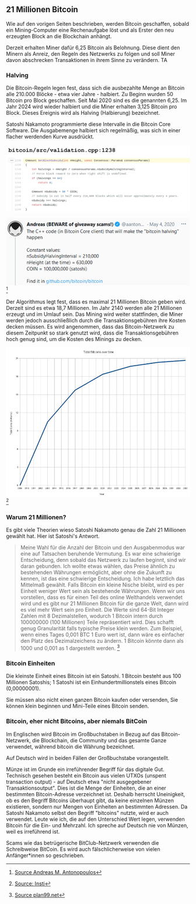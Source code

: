 ## 21 Millionen Bitcoin
Wie auf den vorigen Seiten beschrieben, werden Bitcoin geschaffen, sobald ein Mining-Computer eine Rechenaufgabe löst und als Erster den neu erzeugten Block an die Blockchain anhängt. 

Derzeit erhalten Miner dafür 6,25 Bitcoin als Belohnung. Diese dient den Minern als Anreiz, den Regeln des Netzwerks zu folgen und soll Miner davon abschrecken Transaktionen in ihrem Sinne zu verändern.
TA
### Halving
Die Bitcoin-Regeln legen fest, dass sich die ausbezahlte Menge an Bitcoin alle 210.000 Blöcke - etwa vier Jahre - halbiert. Zu Beginn wurden 50 Bitcoin pro Block geschaffen. Seit Mai 2020 sind es die genannten 6,25. Im Jahr 2024 wird wieder halbiert und die Miner erhalten 3,125 Bitcoin pro Block. Dieses Ereignis wird als Halving (Halbierung) bezeichnet. 

Satoshi Nakamoto programmierte diese Intervalle in die Bitcoin Core Software. Die Ausgabemenge halbiert sich regelmäßig, was sich in einer flacher werdenden Kurve ausdrückt.  

![Der Teil des Bitcoin Core Programmes, der das Halving Intervall festlegt. In C++](assets/_halving-interval.jpg)

![Erklärung von Andreas M. Antonopoulos](assets/_aantonop-21-million.png) [^24]

Der Algorithmus legt fest, dass es maximal 21 Millionen Bitcoin geben wird. Derzeit sind es etwa 18,7 Millionen. Im Jahr 2140 werden alle 21 Millionen erzeugt und im Umlauf sein. Das Mining wird weiter stattfinden, die Miner werden jedoch ausschließlich durch die Transaktionsgebühren ihre Kosten decken müssen. Es wird angenommen, dass das Bitcoin-Netzwerk zu diesem Zeitpunkt so stark genutzt wird, dass die Transaktionsgebühren hoch genug sind, um die Kosten des Minings zu decken.

![Gesamte Bitcoin Menge über die Zeit](assets/_Total_bitcoins_over_time.png) [^25]


### Warum 21 Millionen?
Es gibt viele Theorien wieso Satoshi Nakamoto genau die Zahl 21 Millionen gewählt hat. Hier ist Satoshi's Antwort. 

>Meine Wahl für die Anzahl der Bitcoin und den Ausgabenmodus war eine auf Tatsachen beruhende Vermutung. Es war eine schwierige Entscheidung, denn sobald das Netzwerk zu laufen beginnt, sind wir daran gebunden. Ich wollte etwas wählen, das Preise ähnlich zu bestehenden Währungen ermöglicht, aber ohne die Zukunft zu kennen, ist das eine schwierige Entscheidung. Ich habe letztlich das Mittelmaß gewählt. Falls Bitcoin ein kleine Nische bleibt, wird es per Einheit weniger Wert sein als bestehende Währungen. Wenn wir uns vorstellen, dass es für einen Teil des online Welthandels verwendet wird und es gibt nur 21 Millionen Bitcoin für die ganze Welt, dann wird es viel mehr Wert sein pro Einheit. Die Werte sind 64-Bit Integer Zahlen mit 8 Dezimalstellen, wodurch 1 Bitcoin intern durch 100000000 (100 Millionen) Teile repräsentiert wird. Dies schafft genug Granularität falls typische Preise klein werden. Zum Beispiel, wenn eines Tages 0,001 BTC 1 Euro wert ist, dann wäre es einfacher den Platz des Dezimalzeichens zu ändern. 1 Bitcoin könnte dann als 1000 und 0,001 as 1 dargestellt werden. [^26]


### Bitcoin Einheiten
Die kleinste Einheit eines Bitcoin ist ein Satoshi. 1 Bitcoin besteht aus 100 Millionen Satoshis; 1 Satoshi ist ein Einhundertmillionstels eines Bitcoin (0,00000001).

Sie müssen also nicht einen ganzen Bitcoin kaufen oder versenden, Sie können klein beginnen und Mini-Teile eines Bitcoin senden.

### Bitcoin, eher nicht Bitcoins, aber niemals BitCoin

Im Englischen wird Bitcoin im Großbuchstaben in Bezug auf das Bitcoin-Netzwerk, die Blockchain, die Community und das gesamte Ganze verwendet, während bitcoin die Währung bezeichnet.

Auf Deutsch wird in beiden Fällen der Großbuchstabe vorangestellt.

Münze ist im Grunde ein irreführender Begriff für das digitale Gut. Technisch gesehen besteht ein Bitcoin aus vielen UTXOs (unspent transaction output) - auf Deutsch etwa "nicht ausgegebener Transaktionsoutput". Dies ist die Menge der Einheiten, die an einer bestimmten Bitcoin-Adresse verzeichnet ist. Deshalb herrscht Uneinigkeit, ob es den Begriff Bitcoins überhaupt gibt, da keine einzelnen Münzen existieren, sondern nur Mengen von Einheiten an bestimmten Adressen. Da Satoshi Nakamoto selbst den Begriff "bitcoins" nutzte, wird er auch verwendet. Leute wie ich, die auf den Unterschied Wert legen, verwenden Bitcoin für die Ein- und Mehrzahl. Ich spreche auf Deutsch nie von Münzen, weil es irreführend ist.

Scams wie das betrügerische BitClub-Netzwerk verwenden die Schreibweise BitCoin. Es wird auch fälschlicherweise von vielen Anfänger*innen so geschrieben.

[^24]: [Source Andreas M. Antonopoulos](https://twitter.com/aantonop/status/1257366095515848716?s=20)

[^25]: [Source: Insti](https://commons.wikimedia.org/wiki/File:Total_bitcoins_over_time.png)

[^26]: [Source plan99.net](https://plan99.net/~mike/satoshi-emails/thread1.html)
